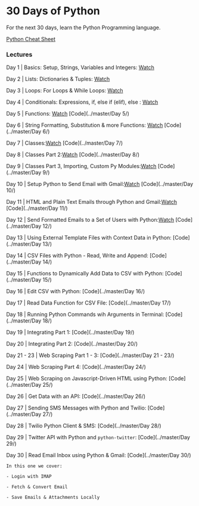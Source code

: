 # 30 Days of Python

For the next 30 days, learn the Python Programming language.

[Python Cheat Sheet](./PythonCheatSheet.md)


### Lectures 
Day 1 | Basics: Setup, Strings, Variables and Integers: [Watch](https://www.codingforentrepreneurs.com/projects/30-days-python/day-1-basics-setup-strings-variables-and-integers/)

Day 2 | Lists: Dictionaries & Tuples: [Watch](https://www.codingforentrepreneurs.com/projects/30-days-python/day-2-lists-dictionaries-tuples/)

Day 3 | Loops: For Loops & While Loops: [Watch](https://www.codingforentrepreneurs.com/projects/30-days-python/day-3-loops-loops-while-loops/)

Day 4 | Conditionals: Expressions, if, else if (elif), else : [Watch](https://www.codingforentrepreneurs.com/projects/30-days-python/day-4-conditionals-expressions-if-else-if-elif-els/)

Day 5 | Functions: [Watch](https://www.codingforentrepreneurs.com/projects/30-days-python/day-5-functions/) [Code](../master/Day 5/)

Day 6 | String Formatting, Substitution & more Functions: [Watch](https://www.codingforentrepreneurs.com/projects/30-days-python/day-6-string-formatting-substitution-and-more-func/) [Code](../master/Day 6/)

Day 7 | Classes:[Watch](https://www.codingforentrepreneurs.com/projects/30-days-python/day-7-classes/?play=true) [Code](../master/Day 7/)

Day 8 | Classes Part 2:[Watch](https://www.codingforentrepreneurs.com/projects/30-days-python/day-8-classes-part-2/?play=true) [Code](../master/Day 8/)

Day 9 | Classes Part 3, Importing, Custom Py Modules:[Watch](https://www.codingforentrepreneurs.com/projects/30-days-python/day-9-classes-part-3-importing-custom-py-modules/?play=true) [Code](../master/Day 9/)

Day 10 | Setup Python to Send Email with Gmail:[Watch](https://www.codingforentrepreneurs.com/projects/30-days-python/day-10-setup-python-send-email-gmail/?play=true) [Code](../master/Day 10/)

Day 11 | HTML and Plain Text Emails through Python and Gmail:[Watch](https://www.codingforentrepreneurs.com/projects/30-days-python/day-11-html-plain-text-emails-through-python-and-g/?play=true) [Code](../master/Day 11/)

Day 12 | Send Formatted Emails to a Set of Users with Python:[Watch](https://www.codingforentrepreneurs.com/projects/30-days-python/day-12-send-formatted-emails-set-users/?play=true) [Code](../master/Day 12/)

Day 13 | Using External Template Files with Context Data in Python: [Code](../master/Day 13/)

Day 14 | CSV Files with Python - Read, Write and Append: [Code](../master/Day 14/)

Day 15 | Functions to Dynamically Add Data to CSV with Python: [Code](../master/Day 15/)

Day 16 | Edit CSV with Python: [Code](../master/Day 16/)

Day 17 | Read Data Function for CSV File: 
    [Code](../master/Day 17/)

Day 18 | Running Python Commands wih Arguments in Terminal: [Code](../master/Day 18/)

Day 19 | Integrating Part 1: [Code](../master/Day 19/)

Day 20 | Integrating Part 2: [Code](../master/Day 20/)

Day 21 - 23 | Web Scraping Part 1 - 3: [Code](../master/Day 21 - 23/)

Day 24 | Web Scraping Part 4: [Code](../master/Day 24/)

Day 25 | Web Scraping on Javascript-Driven HTML using Python: [Code](../master/Day 25/)

Day 26 | Get Data with an API: [Code](../master/Day 26/)

Day 27 | Sending SMS Messages with Python and Twilio: [Code](../master/Day 27/)

Day 28 | Twilio Python Client & SMS: [Code](../master/Day 28/)

Day 29 | Twitter API with Python and `python-twitter`: [Code](../master/Day 29/)

Day 30 | Read Email Inbox using Python & Gmail: [Code](../master/Day 30/)

    In this one we cover: 

    - Login with IMAP

    - Fetch & Convert Email
    
    - Save Emails & Attachments Locally
   


